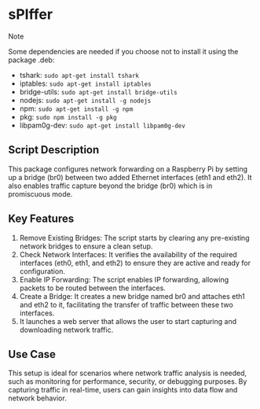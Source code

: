 # sPIffer

> [!NOTE]
> Some dependencies are needed if you choose not to install it using the package .deb:  
> - tshark: ```sudo apt-get install tshark```  
> - iptables:  ```sudo apt-get install iptables```  
> - bridge-utils: ```sudo apt-get install bridge-utils```
> - nodejs: ```sudo apt-get install -g nodejs```
> - npm: ```sudo apt-get install -g npm```
> - pkg: ```sudo npm install -g pkg```
> - libpam0g-dev: ```sudo apt-get install libpam0g-dev```

## Script Description
This package configures network forwarding on a Raspberry Pi by setting up a bridge (br0) between two added Ethernet interfaces (eth1 and eth2). It also enables traffic capture beyond the bridge (br0) which is in promiscuous mode.
## Key Features
1. Remove Existing Bridges: The script starts by clearing any pre-existing network bridges to ensure a clean setup.
2. Check Network Interfaces: It verifies the availability of the required interfaces (eth0, eth1, and eth2) to ensure they are active and ready for configuration.
3. Enable IP Forwarding: The script enables IP forwarding, allowing packets to be routed between the interfaces.
4. Create a Bridge: It creates a new bridge named br0 and attaches eth1 and eth2 to it, facilitating the transfer of traffic between these two interfaces.
5. It launches a web server that allows the user to start capturing and downloading network traffic.
## Use Case
This setup is ideal for scenarios where network traffic analysis is needed, such as monitoring for performance, security, or debugging purposes. By capturing traffic in real-time, users can gain insights into data flow and network behavior.
